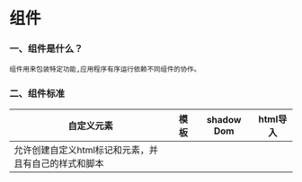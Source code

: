 # 组件

### 一、组件是什么？
  
    组件用来包装特定功能,应用程序有序运行依赖不同组件的协作。
    
### 二、组件标准

  |自定义元素|模板|shadow Dom|html导入|
  |-|-|-|-|
  |允许创建自定义html标记和元素，并且有自己的样式和脚本||||
